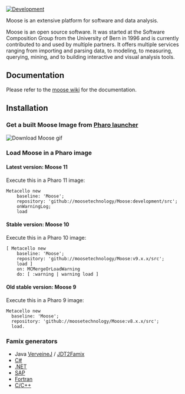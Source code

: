 [![Development](https://github.com/moosetechnology/Moose/actions/workflows/continuous.yml/badge.svg)](https://github.com/moosetechnology/Moose/actions/workflows/continuous.yml)

Moose is an extensive platform for software and data analysis.

Moose is an open source software. It was started at the Software Composition Group from the University of Bern in 1996 and is currently contributed to and used by multiple partners. It offers multiple services ranging from importing and parsing data, to modeling, to measuring, querying, mining, and to building interactive and visual analysis tools.

## Documentation

Please refer to the [moose wiki](https://moosetechnology.github.io/moose-wiki/) for the documentation.

## Installation

### Get a built Moose Image from [Pharo launcher](https://github.com/pharo-project/pharo-launcher)

![Download Moose gif](ressources/Moose-launcher.gif)

### Load Moose in a Pharo image

#### Latest version: Moose 11

Execute this in a Pharo 11 image:

```smalltalk
Metacello new
    baseline: 'Moose';
    repository: 'github://moosetechnology/Moose:development/src';
    onWarningLog;
    load
```

#### Stable version: Moose 10

Execute this in a Pharo 10 image:
```smalltalk
[ Metacello new
    baseline: 'Moose';
    repository: 'github://moosetechnology/Moose:v9.x.x/src';
    load ]
    on: MCMergeOrLoadWarning
    do: [ :warning | warning load ]
```

#### Old stable version: Moose 9

Execute this in a Pharo 9 image:

```smalltalk
Metacello new
  baseline: 'Moose';
  repository: 'github://moosetechnology/Moose:v8.x.x/src';
  load.
```

### Famix generators
- Java [VerveineJ](https://modularmoose.org/moose-wiki/Developers/Parsers/VerveineJ) / [JDT2Famix](https://github.com/feenkcom/jdt2famix) 
- [C#](https://github.com/feenkcom/roslyn2famix) 
- [.NET](http://www.sharpmetrics.net/index.php/famix-generator)
- [SAP](https://github.com/RainerWinkler/Moose-FAMIX-SAP-Extractor)
- [Fortran](https://github.com/NicolasAnquetil/VerveineF.git)
- [C/C++](https://github.com/Synectique/VerveineC-Cpp.git)
